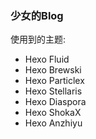 ### 少女的Blog
使用到的主题:
- Hexo Fluid
- Hexo Brewski
- Hexo Particlex
- Hexo Stellaris
- Hexo Diaspora
- Hexo ShokaX
- Hexo Anzhiyu